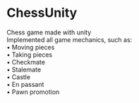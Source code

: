 # ChessUnity
Chess game made with unity <br>
Implemented all game mechanics, such as: <br>
• Moving pieces <br>
• Taking pieces <br>
• Checkmate <br>
• Stalemate <br>
• Castle <br>
• En passant <br>
• Pawn promotion <br>
